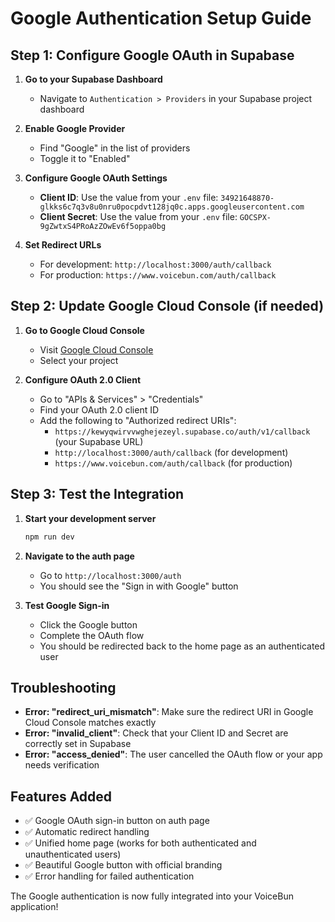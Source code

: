 # Google Authentication Setup Guide

## Step 1: Configure Google OAuth in Supabase

1. **Go to your Supabase Dashboard**
   - Navigate to `Authentication > Providers` in your Supabase project dashboard

2. **Enable Google Provider**
   - Find "Google" in the list of providers
   - Toggle it to "Enabled"

3. **Configure Google OAuth Settings**
   - **Client ID**: Use the value from your `.env` file: `34921648870-glkks6c7q3v8u0nru0pocpdvt128jq0c.apps.googleusercontent.com`
   - **Client Secret**: Use the value from your `.env` file: `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`

4. **Set Redirect URLs**
   - For development: `http://localhost:3000/auth/callback`
   - For production: `https://www.voicebun.com/auth/callback`

## Step 2: Update Google Cloud Console (if needed)

1. **Go to Google Cloud Console**
   - Visit [Google Cloud Console](https://console.cloud.google.com/)
   - Select your project

2. **Configure OAuth 2.0 Client**
   - Go to "APIs & Services" > "Credentials"
   - Find your OAuth 2.0 client ID
   - Add the following to "Authorized redirect URIs":
     - `https://kewyqwirvvwghejezeyl.supabase.co/auth/v1/callback` (your Supabase URL)
     - `http://localhost:3000/auth/callback` (for development)
     - `https://www.voicebun.com/auth/callback` (for production)

## Step 3: Test the Integration

1. **Start your development server**
   ```bash
   npm run dev
   ```

2. **Navigate to the auth page**
   - Go to `http://localhost:3000/auth`
   - You should see the "Sign in with Google" button

3. **Test Google Sign-in**
   - Click the Google button
   - Complete the OAuth flow
   - You should be redirected back to the home page as an authenticated user

## Troubleshooting

- **Error: "redirect_uri_mismatch"**: Make sure the redirect URI in Google Cloud Console matches exactly
- **Error: "invalid_client"**: Check that your Client ID and Secret are correctly set in Supabase
- **Error: "access_denied"**: The user cancelled the OAuth flow or your app needs verification

## Features Added

- ✅ Google OAuth sign-in button on auth page
- ✅ Automatic redirect handling
- ✅ Unified home page (works for both authenticated and unauthenticated users)
- ✅ Beautiful Google button with official branding
- ✅ Error handling for failed authentication

The Google authentication is now fully integrated into your VoiceBun application! 
